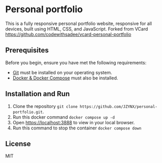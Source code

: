 # Personal portfolio

This is a fully responsive personal portfolio website, responsive for all devices, built using HTML, CSS, and JavaScript. Forked from VCard https://github.com/codewithsadee/vcard-personal-portfolio

## Prerequisites

Before you begin, ensure you have met the following requirements:

* [Git](https://git-scm.com/downloads "Download Git") must be installed on your operating system.
* [Docker & Docker Compose](https://www.docker.com/products/docker-desktop/ "Download Docker") must also be installed.

## Installation and Run
1. Clone the repository `git clone https://github.com/JZYNX/personal-portfolio.git`.
2. Run this docker command `docker compose up -d`
3. Open [https://localhost:3888](https://localhost:3888) to view in your local browser.
4. Run this command to stop the container `docker compose down`

## License

MIT
